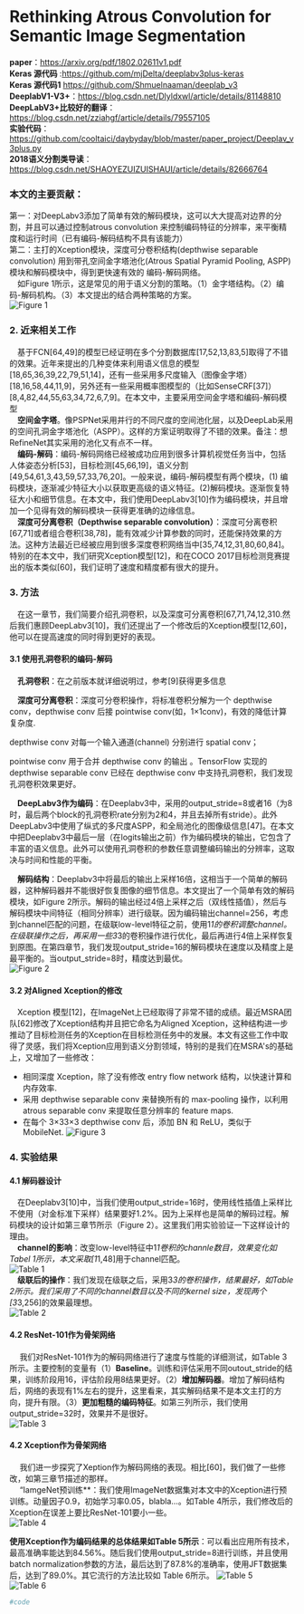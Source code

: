 # Rethinking Atrous Convolution for Semantic Image Segmentation
**paper**：https://arxiv.org/pdf/1802.02611v1.pdf </br>
**Keras 源代码** :https://github.com/mjDelta/deeplabv3plus-keras </br>
**Keras 源代码1** https://github.com/Shmuelnaaman/deeplab_v3 </br>
**DeeplabV1-V3+**：https://blog.csdn.net/Dlyldxwl/article/details/81148810 </br>
**DeepLabV3+比较好的翻译**：https://blog.csdn.net/zziahgf/article/details/79557105 </br>
**实验代码**：https://github.com/cooltaici/daybyday/blob/master/paper_project/Deeplav_v3plus.py </br>
**2018语义分割类导读**：https://blog.csdn.net/SHAOYEZUIZUISHAUI/article/details/82666764  </br>
### 本文的主要贡献：
第一：对DeepLabv3添加了简单有效的解码模块，这可以大大提高对边界的分割，并且可以通过控制atrous convolution 来控制编码特征的分辨率，来平衡精度和运行时间（已有编码-解码结构不具有该能力）</br>
第二：主打的Xception模块，深度可分卷积结构(depthwise separable convolution) 用到带孔空间金字塔池化(Atrous Spatial Pyramid Pooling, ASPP)模块和解码模块中，得到更快速有效的 编码-解码网络。</br>
&emsp;如Figure 1所示，这是常见的用于语义分割的策略。（1）金字塔结构。（2）编码-解码机构。（3）本文提出的结合两种策略的方案。</br>
![Figure 1](https://paper-reading-1258239805.cos.ap-chengdu.myqcloud.com/DeepLab_v3plus/DeepLabV3plus_Figure1.PNG)</br>
### 2. 近来相关工作
&emsp;基于FCN[64,49]的模型已经证明在多个分割数据库[17,52,13,83,5]取得了不错的效果。近年来提出的几种变体来利用语义信息的模型[18,65,36,39,22,79,51,14]，还有一些采用多尺度输入（图像金字塔）[18,16,58,44,11,9]，另外还有一些采用概率图模型的（比如SenseCRF[37]）[8,4,82,44,55,63,34,72,6,7,9]。在本文中，主要采用空间金字塔和编码-解码模型</br>
&emsp;**空间金字塔**。像PSPNet采用并行的不同尺度的空间池化层，以及DeepLab采用的空间孔洞金字塔池化（ASPP）。这样的方案证明取得了不错的效果。备注：想RefineNet其实采用的池化又有点不一样。</br>
&emsp;**编码-解码**：编码-解码网络已经被成功应用到很多计算机视觉任务当中，包括 人体姿态分析[53]，目标检测[45,66,19]，语义分割[49,54,61,3,43,59,57,33,76,20]。一般来说，编码-解码模型有两个模块，(1) 编码模块，逐渐减少特征大小以获取更高级的语义特征。(2)解码模块。逐渐恢复特征大小和细节信息。在本文中，我们使用DeepLabv3[10]作为编码模块，并且增加一个见得有效的解码模块一获得更准确的边缘信息。</br>
&emsp;**深度可分离卷积（Depthwise separable convolution）**：深度可分离卷积[67,71]或者组合卷积[38,78]，能有效减少计算参数的同时，还能保持效果的方法。这种方法最近已经被应用到很多深度卷积网络当中[35,74,12,31,80,60,84]。特别的在本文中，我们研究Xception模型[12]，和在COCO 2017目标检测竞赛提出的版本类似[60]，我们证明了速度和精度都有很大的提升。</br>
### 3. 方法
&emsp;在这一章节，我们简要介绍孔洞卷积，以及深度可分离卷积[67,71,74,12,310.然后我们惠顾DeepLabv3[10]，我们还提出了一个修改后的Xception模型[12,60]，他可以在提高速度的同时得到更好的表现。</br>
#### 3.1 使用孔洞卷积的编码-解码
&emsp;**孔洞卷积**：在之前版本就详细说明过，参考[9]获得更多信息</br>

&emsp;**深度可分离卷积**：深度可分卷积操作，将标准卷积分解为一个 depthwise conv，depthwise conv 后接 pointwise conv(如，1×1conv)，有效的降低计算复杂度.

depthwise conv 对每一个输入通道(channel) 分别进行 spatial conv；

pointwise conv 用于合并 depthwise conv 的输出
。TensorFlow 实现的 depthwise separable conv 已经在 depthwise conv 中支持孔洞卷积，我们发现孔洞卷积效果更好。</br>

&emsp;**DeepLabv3作为编码**：在Deeplabv3中，采用的output_stride=8或者16（为8时，最后两个block的孔洞卷积rate分别为2和4，并且去掉所有stride）。此外DeepLabv3中使用了纵式的多尺度ASPP，和全局池化的图像级信息[47]。在本文中把Deeplabv3中最后一层（在logits输出之前）作为编码模块的输出，它包含了丰富的语义信息。此外可以使用孔洞卷积的参数任意调整编码输出的分辨率，这取决与时间和性能的平衡。</br>

&emsp;**解码结构**：Deeplabv3中将最后的输出上采样16倍，这相当于一个简单的解码器，这种解码器并不能很好恢复图像的细节信息。本文提出了一个简单有效的解码模块，如Figure 2所示。解码的输出经过4倍上采样之后（双线性插值），然后与解码模块中间特征（相同分辨率）进行级联。因为编码输出channel=256，考虑到channel匹配的问题，在级联low-level特征之前，使用1*1的卷积调整channel。在级联操作之后，再采用一些3*3的卷积操作进行优化，最后再进行4倍上采样恢复到原图。在第四章节，我们发现output_stride=16的解码模块在速度以及精度上是最平衡的。当output_stride=8时，精度达到最优。</br>
![Figure 2](https://paper-reading-1258239805.cos.ap-chengdu.myqcloud.com/DeepLab_v3plus/DeepLabV3plus_Figure2.PNG)</br>

#### 3.2 对Aligned Xception的修改
&emsp;Xception 模型[12]，在ImageNet上已经取得了非常不错的成绩。最近MSRA团队[62]修改了Xception结构并且把它命名为Aligned Xception，这种结构进一步推动了目标检测任务的Xception在目标检测任务中的发展。本文有这些工作中取得了灵感，我们将Xception应用到语义分割领域，特别的是我们在MSRA's的基础上，又增加了一些修改：
- 相同深度 Xception，除了没有修改 entry flow network 结构，以快速计算和内存效率.
- 采用 depthwise separable conv 来替换所有的 max-pooling 操作，以利用 atrous separable conv 来提取任意分辨率的 feature maps.
- 在每个 3×33×3 depthwise conv 后，添加 BN 和 ReLU，类似于 MobileNet.
![Figure 3](https://paper-reading-1258239805.cos.ap-chengdu.myqcloud.com/DeepLab_v3plus/DeepLabV3plus_Figure3.PNG)</br>

### 4. 实验结果
#### 4.1 解码器设计
&emsp;在Deeplabv3[10]中，当我们使用output_stride=16时，使用线性插值上采样比不使用（对金标准下采样）结果要好1.2%。因为上采样也是简单的解码过程。解码模块的设计如第三章节所示（Figure 2）。这里我们用实验验证一下这样设计的理由。</br>
&emsp;**channel的影响**：改变low-level特征中1*1卷积的channle数目，效果变化如Tabel 1所示，本文采取[1*1,48]用于channel匹配。</br>
![Table 1](https://paper-reading-1258239805.cos.ap-chengdu.myqcloud.com/DeepLab_v3plus/DeepLabV3plus_Table1.PNG)</br>
&emsp;**级联后的操作**：我们发现在级联之后，采用3*3的卷积操作，结果最好，如Table 2所示。我们采用了不同的channel数目以及不同的kernel size，发现两个[3*3,256]的效果最理想。</br>
![Table 2](https://paper-reading-1258239805.cos.ap-chengdu.myqcloud.com/DeepLab_v3plus/DeepLabV3plus_Table2.PNG)</br>

#### 4.2 ResNet-101作为骨架网络
&emsp; 我们对ResNet-101作为的解码网络进行了速度与性能的详细测试，如Table 3所示。主要控制的变量有（1）**Baseline**。训练和评估采用不同outout_stride的结果，训练阶段用16，评估阶段用8结果更好。（2）**增加解码器**。增加了解码结构后，网络的表现有1%左右的提升，这里看来，其实解码结果不是本文主打的方向，提升有限。（3）**更加粗糙的编码特征**。如第三列所示，我们使用output_stride=32时，效果并不是很好。</br>
![Table 3](https://paper-reading-1258239805.cos.ap-chengdu.myqcloud.com/DeepLab_v3plus/DeepLabV3plus_Table3.PNG)</br>

#### 4.2 Xception作为骨架网络
&emsp; 我们进一步探究了Xeption作为解码网络的表现。相比[60]，我们做了一些修改，如第三章节描述的那样。</br>
&emsp; “IamgeNet预训练**：我们使用ImageNet数据集对本文中的Xception进行预训练。动量因子0.9，初始学习率0.05，blabla...。如Table 4所示，我们修改后的Xception在误差上要比ResNet-101要小一些。</br>
![Table 4](https://paper-reading-1258239805.cos.ap-chengdu.myqcloud.com/DeepLab_v3plus/DeepLabV3plus_Table4.PNG)</br>

**使用Xception作为编码结果的总体结果如Table 5所示**：可以看出应用所有技术，最高准确率能达到84.56%。随后我们使用output_stride=8进行训练，并且使用batch normalization参数的方法，最后达到了87.8%的准确率，使用JFT数据集后，达到了89.0%。其它流行的方法比较如 Table 6所示。
![Table 5](https://paper-reading-1258239805.cos.ap-chengdu.myqcloud.com/DeepLab_v3plus/DeepLabV3plus_Table5.PNG)</br>
![Table 6](https://paper-reading-1258239805.cos.ap-chengdu.myqcloud.com/DeepLab_v3plus/DeepLabV3plus_Table6.PNG)</br>

``` python
#code

 ```
